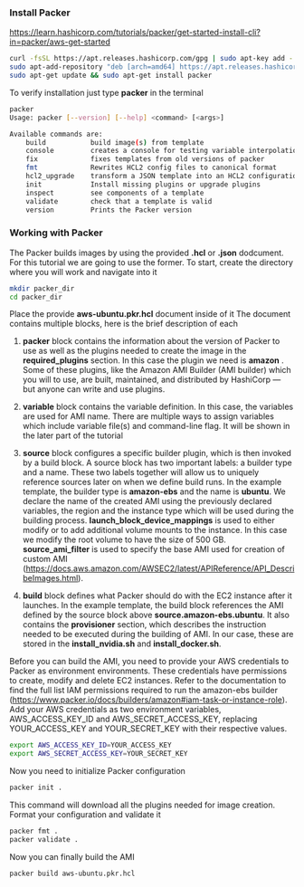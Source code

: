 
### Install Packer 
https://learn.hashicorp.com/tutorials/packer/get-started-install-cli?in=packer/aws-get-started
```bash
curl -fsSL https://apt.releases.hashicorp.com/gpg | sudo apt-key add -
sudo apt-add-repository "deb [arch=amd64] https://apt.releases.hashicorp.com $(lsb_release -cs) main"
sudo apt-get update && sudo apt-get install packer
```
To verify installation just type __packer__ in the terminal

```bash
packer
Usage: packer [--version] [--help] <command> [<args>]

Available commands are:
    build           build image(s) from template
    console         creates a console for testing variable interpolation
    fix             fixes templates from old versions of packer
    fmt             Rewrites HCL2 config files to canonical format
    hcl2_upgrade    transform a JSON template into an HCL2 configuration
    init            Install missing plugins or upgrade plugins
    inspect         see components of a template
    validate        check that a template is valid
    version         Prints the Packer version
```

### Working with Packer
The Packer builds images by using the provided __.hcl__ or __.json__ dodcument. For this tutorial we are going to use the former.
To start, create the directory where you will work and navigate into it
```bash
mkdir packer_dir
cd packer_dir
```
Place the provide __aws-ubuntu.pkr.hcl__ document inside of it
The document contains multiple blocks, here is the brief description of each

1. __packer__ block contains the information about the version of Packer to use as well as the plugins needed to create the image in the __required_plugins__ section. In this case the plugin we need is __amazon__ . Some of these plugins, like the Amazon AMI Builder (AMI builder) which you will to use, are built, maintained, and distributed by HashiCorp — but anyone can write and use plugins.

2. __variable__ block contains the variable definition. In this case, the variables are used for AMI name. There are multiple ways to assign variables which include variable file(s) and command-line flag. It will be shown in the later part of the tutorial

3. __source__ block configures a specific builder plugin, which is then invoked by a build block. A source block has two important labels: a builder type and a name. These two labels together will allow us to uniquely reference sources later on when we define build runs. In the example template, the builder type is __amazon-ebs__ and the name is __ubuntu__.  We declare the name of the created AMI using the previously declared variables, the region and the instance type which will be used during the building process. __launch_block_device_mappings__ is used to either modify or to add additional volume mounts to the instance. In this case we modify the root volume to have the size of 500 GB. __source_ami_filter__ is used to specify the base AMI used for creation of custom AMI (https://docs.aws.amazon.com/AWSEC2/latest/APIReference/API_DescribeImages.html). 


4. __build__ block defines what Packer should do with the EC2 instance after it launches. In the example template, the build block references the AMI defined by the source block above __source.amazon-ebs.ubuntu__. It also contains the __provisioner__ section, which describes the instruction needed to be executed during the building of AMI. In our case, these are stored in the __install_nvidia.sh__ and __install_docker.sh__.

Before you can build the AMI, you need to provide your AWS credentials to Packer as environment environments. These credentials have permissions to create, modify and delete EC2 instances. Refer to the documentation to find the full list IAM permissions required to run the amazon-ebs builder (https://www.packer.io/docs/builders/amazon#iam-task-or-instance-role). Add your AWS credentials as two environment variables, AWS_ACCESS_KEY_ID and AWS_SECRET_ACCESS_KEY, replacing YOUR_ACCESS_KEY and YOUR_SECRET_KEY with their respective values.

```bash
export AWS_ACCESS_KEY_ID=YOUR_ACCESS_KEY
export AWS_SECRET_ACCESS_KEY=YOUR_SECRET_KEY
```

Now you need to initialize Packer configuration

```bash
packer init .
```
This command will download all the plugins needed for image creation.
Format your configuration and validate it

```bash
packer fmt .
packer validate .
```
Now you can finally build the AMI 

```bash
packer build aws-ubuntu.pkr.hcl
```
